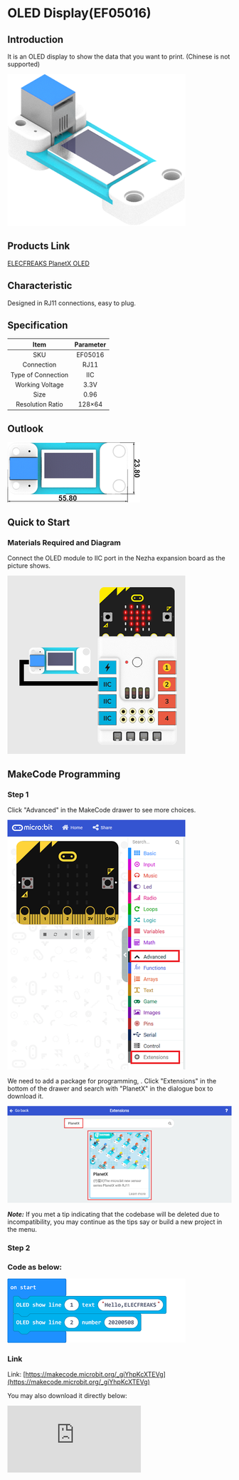 # OLED Display(EF05016)

## Introduction

It is an OLED display to show the data that you want to print. (Chinese is not supported)

![](./images/05016_01.png)

## Products Link

[ELECFREAKS PlanetX OLED](https://shop.elecfreaks.com/products/elecfreaks-planetx-oled?_pos=1&_sid=c1b5ab563&_ss=r)

## Characteristic


 Designed in RJ11 connections, easy to plug.

## Specification


Item | Parameter
:-: | :-:
SKU|EF05016
Connection|RJ11
Type of Connection|IIC
Working Voltage|3.3V
Size|0.96
Resolution Ratio|128×64

## Outlook


![](./images/05016_02.png)

## Quick to Start


### Materials Required and Diagram

 Connect the OLED module to IIC port in the Nezha expansion board as the picture shows.


![](./images/05016_03.png)

## MakeCode Programming


### Step 1

Click "Advanced" in the MakeCode drawer to see more choices.

![](./images/05001_04.png)

We need to add a package for programming, . Click "Extensions" in the bottom of the drawer and search with "PlanetX" in the dialogue box to download it.

![](./images/05001_05.png)

***Note:*** If you met a tip indicating that the codebase will be deleted due to incompatibility, you may continue as the tips say or build a new project in the menu.

### Step 2

### Code as below:

![](./images/05016_06.png)


### Link
Link: [https://makecode.microbit.org/_giYhpKcXTEVg](https://makecode.microbit.org/_giYhpKcXTEVg)

You may also download it directly below:


<div
    style={{
        position: 'relative',
        paddingBottom: '60%',
        overflow: 'hidden',
    }}
>
    <iframe
        src="https://makecode.microbit.org/_DdAU5d4kMJDh"
        frameborder="0"
        sandbox="allow-popups allow-forms allow-scripts allow-same-origin"
        style={{
            position: 'absolute',
            width: '100%',
            height: '100%',
        }}
    />
</div>


### Result
 The numbers set display on the OLED screen.

## Python Programming


### Step 1

Download the package and unzip it: [PlanetX_MicroPython](https://github.com/lionyhw/PlanetX_MicroPython/archive/master.zip)

Go to   [Python editor](https://python.microbit.org/v/2.0)

![](./images/05001_07.png)

We need to add oled.py for programming. Click "Load/Save" and then click "Show Files (1)" to see more choices, click "Add file" to add oled.py from the unzipped package of PlanetX_MicroPython.

![](./images/05001_08.png)
![](./images/05001_09.png)
![](./images/05016_10.png)

### Step 2
### Reference
```
from microbit import *
from oled import *

display = OLED1306()
display.set_text(0, 0, "hello")
```


### Result
 The OLED screen displays "Hello" after powering on.

## Relevant File


## Technique File
